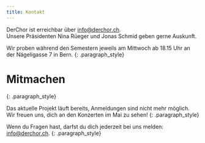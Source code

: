 ```yaml
---
title: Kontakt
---
```


DerChor ist erreichbar &uuml;ber [info@derchor.ch](mailto:info@derchor.ch).<br>Unsere Pr&auml;sidenten Nina R&uuml;eger und Jonas Schmid geben gerne Auskunft.

<font color="#0066cc"></font>

Wir proben w&auml;hrend den Semestern jeweils am Mittwoch ab 18.15 Uhr an der N&auml;geligasse 7 in Bern.
{: .paragraph_style}

# Mitmachen
{: .paragraph_style}

Das aktuelle Projekt l&auml;uft bereits, Anmeldungen sind nicht mehr m&ouml;glich.<br>Wir freuen uns, dich an den Konzerten im Mai zu sehen!
{: .paragraph_style}

Wenn du Fragen hast, darfst du dich jederzeit bei uns melden: [info@derchor.ch](javascript:void(location.href='mailto:'+String.fromCharCode(105,110,102,111,64,100,101,114,99,104,111,114,46,99,104))).
{: .paragraph_style}